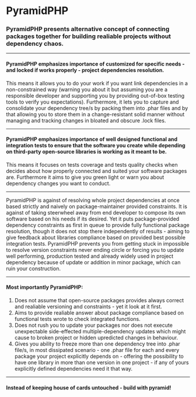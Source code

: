 PyramidPHP
==========

### PyramidPHP presents alternative concept of connecting packages together for building realiable projects without dependency chaos.

---

#### PyramidPHP emphasizes importance of customized for specific needs - and locked if works properly - project dependencies resolution.

This means it allows you to do your work if you want link dependencies in a non-constrained way (warning you about it but assuming
you are a responsible developer and supporting you by providing out-of-box testing tools to verify you expectations). Furthermore,
it lets you to capture and consolidate your dependency tree/s by packing them into .phar files and by that allowing you to store them 
in a change-resistant solid manner without managing and tracking changes in bloated and obscure .lock files.

---

#### PyramidPHP emphasizes importance of well designed functional and integration tests to ensure that the software you create while depending on third-party open-source libraries is working as it meant to be.

This means it focuses on tests coverage and tests quality checks when decides about how properly connected and suited your 
software packages are. Furthermore it aims to give you green light or warn you about dependency changes you want to conduct.

---

PyramidPHP is against of resolving whole project dependencies at once based strictly and naively on package-maintainer provided constraints. It is against of taking steerwheel away from end developer to compose its own software based on his needs if its 
desired. Yet it puts package-provided dependency constraints as first in queue to provide fully functional package resolution,
though it does not stop there independently of results - aiming to give feedback about libraries compliance based on provided best 
possible integration tests. PyramidPHP prevents you from getting stuck in impossible to resolve version constraints never ending circle or forcing you to update well performing, production tested and already widely used in project dependency because of update or addition in minor package, which can ruin your construction.

---

#### Most importantly PyramidPHP:
1. Does not assume that open-source packages provides always correct and realiable versioning and constraints - yet it look at
   it first.
2. Aims to provide realiable answer about package compliance based on functional tests wrote to check integrated functions.
3. Does not rush you to update your packages nor does not execute unexpectable side-effected multiple-dependency updates which
   might cause to broken project or hidden upredicted changes in behaviour.
4. Gives you ability to freeze more than one dependency tree into .phar file/s, in most dissipated scenario - one .phar file
   for each and every package your project explicitly depends on - offering the possibility to have one library in more than one 
   version in one project - if any of yours explicitly defined dependencies need it that way.
   
---
#### Instead of keeping house of cards untouched - build with pyramid!
